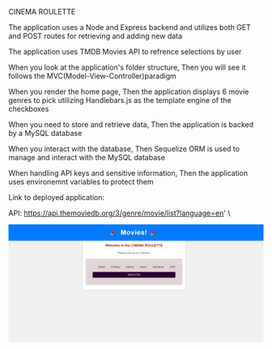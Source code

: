 CINEMA ROULETTE

The application uses a Node and Express backend and utilizes both GET and POST routes for retrieving and adding new data

The application uses TMDB Movies API to refrence selections by user

When you look at the application's folder structure,
Then you will see it follows the MVC(Model-View-Controller)paradigm

When you render the home page,
Then the application displays 6 movie genres to pick utilizing Handlebars.js as the template engine of the checkboxes

When you need to store and retrieve data,
Then the application is backed by a MySQL database

When you interact with the database,
Then Sequelize ORM is used to manage and interact with the MySQL database

When handling API keys and sensitive information,
Then the application uses environemnt variables to protect them

Link to deployed application: 

API: https://api.themoviedb.org/3/genre/movie/list?language=en' \

![Homepage Screenshot](./public/homepage-screenshot.png)
